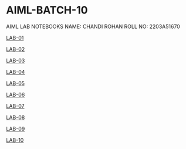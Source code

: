 # AIML-BATCH-10
AIML LAB NOTEBOOKS 
NAME: CHANDI ROHAN
ROLL NO: 2203A51670


[LAB-01](https://github.com/rohanred09/AIML-BATCH-10/blob/main/Untitled2.ipynb)

[LAB-02](https://github.com/rohanred09/AIML-BATCH-10/blob/main/2.ipynb)

[LAB-03](https://github.com/rohanred09/AIML-BATCH-10/blob/main/3.ipynb)

[LAB-04](https://github.com/rohanred09/AIML-BATCH-10/blob/main/Lab_4.ipynb)

[LAB-05](https://github.com/rohanred09/AIML-BATCH-10/blob/main/Lab_05.ipynb)

[LAB-06](https://github.com/rohanred09/AIML-BATCH-10/blob/main/Lab_06.ipynb)

[LAB-07](https://github.com/rohanred09/AIML-BATCH-10/blob/main/Lab_07.ipynb)

[LAB-08](https://github.com/rohanred09/AIML-BATCH-10/blob/main/Lab_08.ipynb)

[LAB-09](https://github.com/rohanred09/AIML-BATCH-10/blob/main/LAB_09.ipynb)

[LAB-10](https://github.com/rohanred09/AIML-BATCH-10/blob/main/Lab_10.ipynb)




